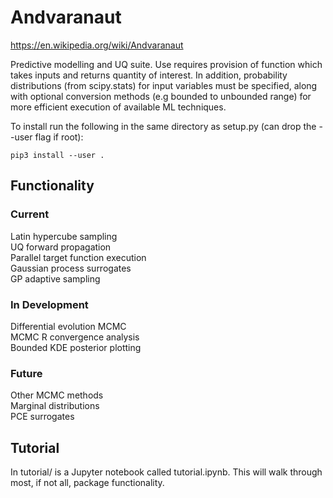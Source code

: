 # Andvaranaut

https://en.wikipedia.org/wiki/Andvaranaut  

Predictive modelling and UQ suite. Use requires provision of function which takes inputs and returns quantity of interest. In addition, probability distributions (from scipy.stats) for input variables must be specified, along with optional conversion methods (e.g bounded to unbounded range) for more efficient execution of available ML techniques.

To install run the following in the same directory as setup.py (can drop the --user flag if root):  

`pip3 install --user .`

## Functionality

### Current

Latin hypercube sampling  
UQ forward propagation  
Parallel target function execution  
Gaussian process surrogates  
GP adaptive sampling  

### In Development

Differential evolution MCMC  
MCMC R convergence analysis  
Bounded KDE posterior plotting  

### Future

Other MCMC methods  
Marginal distributions  
PCE surrogates  

## Tutorial

In tutorial/ is a Jupyter notebook called tutorial.ipynb. This will walk through most, if not all, package functionality.
